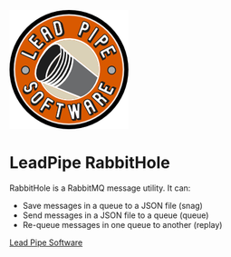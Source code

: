 ![Lead Pipe Software Logo](LeadPipeSoftwareLogoColor.png)

# LeadPipe RabbitHole

RabbitHole is a RabbitMQ message utility. It can:

* Save messages in a queue to a JSON file (snag)
* Send messages in a JSON file to a queue (queue)
* Re-queue messages in one queue to another (replay)

[Lead Pipe Software](http://www.leadpipesoftware.com)
